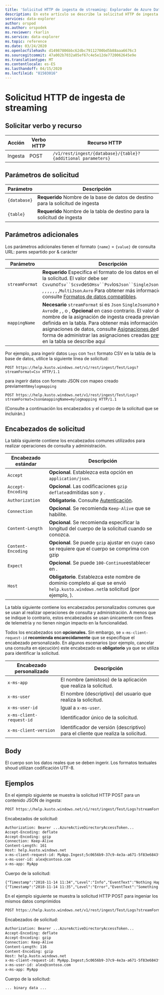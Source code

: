```yaml
---
title: 'Solicitud HTTP de ingesta de streaming: Explorador de Azure Data Explorer ( Azure Data Explorer) Microsoft Docs'
description: En este artículo se describe la solicitud HTTP de ingesta de streaming en Azure Data Explorer.
services: data-explorer
author: orspod
ms.author: orspodek
ms.reviewer: rkarlin
ms.service: data-explorer
ms.topic: reference
ms.date: 03/24/2020
ms.openlocfilehash: d14987806bbc62dbc79112700bd5b88aaa6676c3
ms.sourcegitcommit: 47a002b7032a05ef67c4e5e12de7720062645e9e
ms.translationtype: MT
ms.contentlocale: es-ES
ms.lasthandoff: 04/15/2020
ms.locfileid: "81503016"
---
```

# <a name="streaming-ingestion-http-request"></a>Solicitud HTTP de ingesta de streaming

## <a name="request-verb-and-resource"></a>Solicitar verbo y recurso

|Acción    |Verbo HTTP|Recurso HTTP                                               |
|----------|---------|------------------------------------------------------------|
|Ingesta    |POST     |`/v1/rest/ingest/{database}/{table}?{additional parameters}`|

## <a name="request-parameters"></a>Parámetros de solicitud

| Parámetro    |  Descripción                                                                                                |
|--------------|-------------------------------------------------------------------------------------------------------------|
| `{database}` | **Requerido** Nombre de la base de datos de destino para la solicitud de ingesta                                          |
| `{table}`    | **Requerido** Nombre de la tabla de destino para la solicitud de ingesta                                             |

## <a name="additional-parameters"></a>Parámetros adicionales
Los parámetros adicionales tienen el formato `{name}` = `{value}` de consulta URL: pares separtido por & carácter


| Parámetro    |  Descripción                                                                                                |
|--------------|-------------------------------------------------------------------------------------------------------------|
|`streamFormat`| **Requerido** Especifica el formato de los datos en el cuerpo de la solicitud. El valor debe ser `Csv`uno`Tsv``Scsv`de`SOHsv``Psv`los`Json``SingleJson`siguientes: , , , , , , ,`MultiJson`.`Avro` Para obtener más información, consulte [Formatos de datos compatibles](https://docs.microsoft.com/azure/data-explorer/ingestion-supported-formats).|
|`mappingName` | **Necesario** `streamFormat` si es `Json` `SingleJson`uno `MultiJson` `Avro`de , , o , **Opcional** en caso contrario. El valor debe ser el nombre de la asignación de ingesta creada previamente definida en la tabla. Para obtener más información sobre las asignaciones de datos, consulte [Asignaciones de](../../management/mappings.md)datos . La forma de administrar las asignaciones creadas [previamente](../../management/create-ingestion-mapping-command.md) en la tabla se describe aquí |
              

Por ejemplo, para ingerir datos `Logs` con `Test` formato CSV en la tabla de la base de datos, utilice la siguiente línea de solicitud:

```
POST https://help.kusto.windows.net/v1/rest/ingest/Test/Logs?streamFormat=Csv HTTP/1.1
```

para ingerir datos con formato JSON con mapeo creado previamente`mylogmapping`

```
POST https://help.kusto.windows.net/v1/rest/ingest/Test/Logs?streamFormat=Json&mappingName=mylogmapping HTTP/1.1
```


(Consulte a continuación los encabezados y el cuerpo de la solicitud que se incluirán.)

## <a name="request-headers"></a>Encabezados de solicitud

La tabla siguiente contiene los encabezados comunes utilizados para realizar operaciones de consulta y administración.

|Encabezado estándar  |Descripción                                                                                                              |
|------------------|------------------------------------------------------------------------------------------------------------------------|
|`Accept`          |**Opcional**. Establezca esta opción en `application/json`.                                                                           |
|`Accept-Encoding` |**Opcional**. Las codificaciones `gzip` `deflate`admitidas son y .                                                             |
|`Authorization`   |**Obligatorio**. Consulte [Autenticación](./authentication.md).                                                                |
|`Connection`      |**Opcional**. Se recomienda `Keep-Alive` que se habilite.                                                           |
|`Content-Length`  |**Opcional**. Se recomienda especificar la longitud del cuerpo de la solicitud cuando se conozca.                                   |
|`Content-Encoding`|**Opcional**. Se puede `gzip` ajustar en cuyo caso se requiere que el cuerpo se comprima con gzip                                 |
|`Expect`          |**Opcional**. Se puede `100-Continue`establecer en .                                                                             |
|`Host`            |**Obligatorio**. Establezca este nombre de dominio completo al que se envió `help.kusto.windows.net`la solicitud (por ejemplo, ).|

La tabla siguiente contiene los encabezados personalizados comunes que se usan al realizar operaciones de consulta y administración. A menos que se indique lo contrario, estos encabezados se usan únicamente con fines de telemetría y no tienen ningún impacto en la funcionalidad.

Todos los encabezados son **opcionales.** Sin embargo, se `x-ms-client-request-id` **recomienda encarecidamente** que se especifique el encabezado personalizado. En algunos escenarios (por ejemplo, cancelar una consulta en ejecución) este encabezado es **obligatorio** ya que se utiliza para identificar la solicitud.


|Encabezado personalizado           |Descripción                                                                                               |
|------------------------|----------------------------------------------------------------------------------------------------------|
|`x-ms-app`              |El nombre (amistoso) de la aplicación que realiza la solicitud.                                                |
|`x-ms-user`             |El nombre (descriptivo) del usuario que realiza la solicitud.                                                       |
|`x-ms-user-id`          |Igual a `x-ms-user`.                                                                                      |
|`x-ms-client-request-id`|Identificador único de la solicitud.                                                                      |
|`x-ms-client-version`   |Identificador de versión (descriptivo) para el cliente que realiza la solicitud.                                      |

## <a name="body"></a>Body

El cuerpo son los datos reales que se deben ingerir. Los formatos textuales shoud utilizan codificación UTF-8.

## <a name="examples"></a>Ejemplos

En el ejemplo siguiente se muestra la solicitud HTTP POST para un contenido JSON de ingesta:

```txt
POST https://help.kusto.windows.net/v1/rest/ingest/Test/Logs?streamFormat=Json&mappingName=mylogmapping HTTP/1.1
```

Encabezados de solicitud:

```txt
Authorization: Bearer ...AzureActiveDirectoryAccessToken...
Accept-Encoding: deflate
Accept-Encoding: gzip
Connection: Keep-Alive
Content-Length: 161
Host: help.kusto.windows.net
x-ms-client-request-id: MyApp.Ingest;5c0656b9-37c9-4e3a-a671-5f83e6843fce
x-ms-user-id: alex@contoso.com
x-ms-app: MyApp
```

Cuerpo de la solicitud:

```txt
{"Timestamp":"2018-11-14 11:34","Level":"Info","EventText":"Nothing Happened"}
{"Timestamp":"2018-11-14 11:35","Level":"Error","EventText":"Something Happened"}
```

En el ejemplo siguiente se muestra la solicitud HTTP POST para ingeniar los mismos datos comprimidos

```txt
POST https://help.kusto.windows.net/v1/rest/ingest/Test/Logs?streamFormat=Json&mappingName=mylogmapping HTTP/1.1
```

Encabezados de solicitud:

```txt
Authorization: Bearer ...AzureActiveDirectoryAccessToken...
Accept-Encoding: deflate
Accept-Encoding: gzip
Connection: Keep-Alive
Content-Length: 116
Content-Encoding: gzip
Host: help.kusto.windows.net
x-ms-client-request-id: MyApp.Ingest;5c0656b9-37c9-4e3a-a671-5f83e6843fce
x-ms-user-id: alex@contoso.com
x-ms-app: MyApp
```

Cuerpo de la solicitud:

```
... binary data ...
```